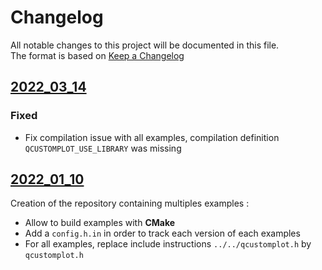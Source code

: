 # Changelog

All notable changes to this project will be documented in this file.  
The format is based on [Keep a Changelog]

## [2022_03_14]

### Fixed
- Fix compilation issue with all examples, compilation definition `QCUSTOMPLOT_USE_LIBRARY` was missing

## [2022_01_10]

Creation of the repository containing multiples examples :
- Allow to build examples with **CMake**
- Add a `config.h.in` in order to track each version of each examples
- For all examples, replace include instructions `../../qcustomplot.h` by `qcustomplot.h`

<!-- Links -->
[keep a changelog]: https://keepachangelog.com/en/1.0.0/
[semantic versioning]: https://semver.org/spec/v2.0.0.html

<!-- Versions -->
[next]: https://github.com/leger50/QCustomPlot-examples/compare/2022_01_10...dev
[2022_03_14]: https://github.com/leger50/QCustomPlot-examples/compare/2022_01_10...2022_03_14
[2022_01_10]: https://github.com/leger50/QCustomPlot-examples/releases/tag/2022_01_10